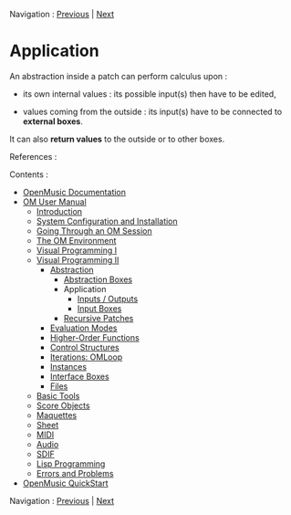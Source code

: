 Navigation : [Previous](AbsConversion "page
précédente\(Conversions\)") | [Next](AbsInOuts "page
suivante\(Inputs / Outputs\)")


# Application

An abstraction inside a patch can perform calculus upon :

  * its own internal values : its possible input(s) then have to be edited,

  * values coming from the outside : its input(s) have to be connected to **external boxes**.

It can also **return values** to the outside or to other boxes.

References :

Contents :

  * [OpenMusic Documentation](OM-Documentation)
  * [OM User Manual](OM-User-Manual)
    * [Introduction](00-Contents)
    * [System Configuration and Installation](Installation)
    * [Going Through an OM Session](Goingthrough)
    * [The OM Environment](Environment)
    * [Visual Programming I](BasicVisualProgramming)
    * [Visual Programming II](AdvancedVisualProgramming)
      * [Abstraction](Abstraction)
        * [Abstraction Boxes](AbsBoxes)
        * Application
          * [Inputs / Outputs](AbsInOuts)
          * [Input Boxes](AbsInputBoxes)
        * [Recursive Patches](Recursion)
      * [Evaluation Modes](EvalModes)
      * [Higher-Order Functions](HighOrder)
      * [Control Structures](Control)
      * [Iterations: OMLoop](OMLoop)
      * [Instances](Instances)
      * [Interface Boxes](InterfaceBoxes)
      * [Files](Files)
    * [Basic Tools](BasicObjects)
    * [Score Objects](ScoreObjects)
    * [Maquettes](Maquettes)
    * [Sheet](Sheet)
    * [MIDI](MIDI)
    * [Audio](Audio)
    * [SDIF](SDIF)
    * [Lisp Programming](Lisp)
    * [Errors and Problems](errors)
  * [OpenMusic QuickStart](QuickStart-Chapters)

Navigation : [Previous](AbsConversion "page
précédente\(Conversions\)") | [Next](AbsInOuts "page
suivante\(Inputs / Outputs\)")

